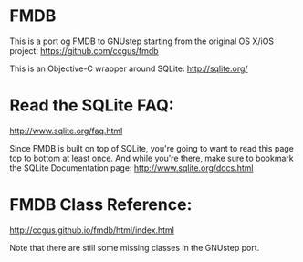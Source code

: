 FMDB
====

This is a port og FMDB to GNUstep starting from the original OS X/iOS project: https://github.com/ccgus/fmdb

This is an Objective-C wrapper around SQLite: http://sqlite.org/


Read the SQLite FAQ:
====================

http://www.sqlite.org/faq.html

Since FMDB is built on top of SQLite, you're going to want to read this page top to bottom at least once. And while you're there, make sure to bookmark the SQLite Documentation page: http://www.sqlite.org/docs.html

FMDB Class Reference:
=====================

http://ccgus.github.io/fmdb/html/index.html

Note that there are still some missing classes in the GNUstep port.